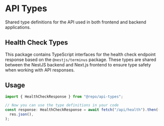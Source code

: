 # API Types

Shared type definitions for the API used in both frontend and backend applications.

## Health Check Types

This package contains TypeScript interfaces for the health check endpoint response based on the `@nestjs/terminus` package. These types are shared between the NestJS backend and Next.js frontend to ensure type safety when working with API responses.

## Usage

```typescript
import { HealthCheckResponse } from "@repo/api-types";

// Now you can use the type definitions in your code
const response: HealthCheckResponse = await fetch("/api/health").then((res) =>
  res.json(),
);
```
